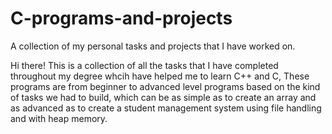 # C-programs-and-projects
A collection of my personal tasks and projects that I have worked on.

Hi there!
This is a collection of all the tasks that I have completed throughout my degree whcih have helped me to learn C++ and C, 
These programs are from beginner to advanced level programs based on the kind of tasks we had to build, 
which can be as simple as to create an array and as advanced as to create a student management system using file handling and with heap memory.

